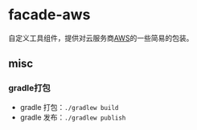 # facade-aws自定义工具组件，提供对云服务商[AWS](https://aws.amazon.com/)的一些简易的包装。## misc### gradle打包- gradle 打包：`./gradlew build`- gradle 发布：`./gradlew publish`